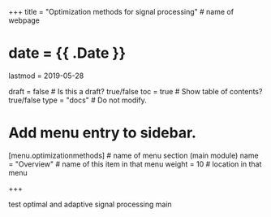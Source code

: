+++
title = "Optimization methods for signal processing"         # name of webpage

# date = {{ .Date }}
lastmod = 2019-05-28

draft = false  # Is this a draft? true/false
toc = true  # Show table of contents? true/false
type = "docs"  # Do not modify.

# Add menu entry to sidebar.
[menu.optimizationmethods]                       # name of menu section (main module)
  name = "Overview"        # name of this item in that menu
  weight = 10                           # location in that menu

+++

test optimal and adaptive signal processing main
